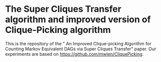 # The Super Cliques Transfer algorithm and improved version of Clique-Picking algorithm

This is the repository of the " An Improved Clique-picking Algorithm for Counting Markov Equivalent DAGs via Super Cliques Transfer" paper. Our experiments are based on https://github.com/mwien/CliquePicking.
